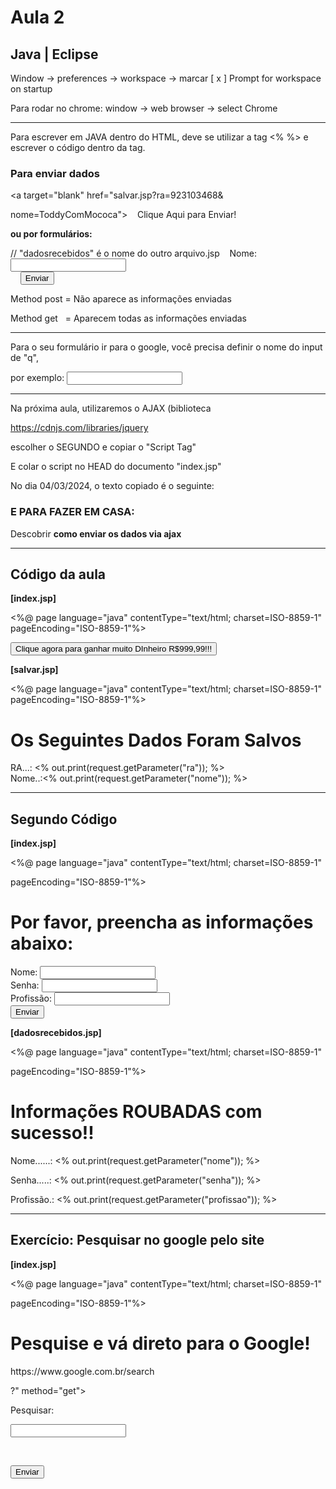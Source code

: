 # Aula 2

## Java | Eclipse

Window -> preferences -> workspace -> marcar [ x ] Prompt for workspace on startup

Para rodar no chrome: window -> web browser -> select Chrome

---

Para escrever em JAVA dentro do HTML, deve se utilizar a tag <% %> e escrever o código dentro da tag.

### Para enviar dados

<a target="blank" href="salvar.jsp?ra=923103468&

nome=ToddyComMococa">    Clique Aqui para Enviar!

</a>

**ou por formulários:**

<form action="dadosrecebidos.jsp" method="post">

// "dadosrecebidos" é o nome do outro arquivo.jsp    <label for="nome">Nome:</label>    <input id="nome" type="text" name="nome"></input>    <br>    <button type="submit">Enviar</button></form>

Method post = Não aparece as informações enviadas

Method get   = Aparecem todas as informações enviadas

---

Para o seu formulário ir para o google, você precisa definir o nome do input de "q",

por exemplo: **<input id="q" type="text" name="q"></input>**

---

Na próxima aula, utilizaremos o AJAX (biblioteca

https://cdnjs.com/libraries/jquery

escolher o SEGUNDO e copiar o "Script Tag"

E colar o script no HEAD do documento "index.jsp"

No dia 04/03/2024, o texto copiado é o seguinte:<script src="https://cdnjs.cloudflare.com/ajax/libs/jquery/3.7.1/jquery.js" integrity="sha512-+k1pnlgt4F1H8L7t3z95o3/KO+o78INEcXTbnoJQ/F2VqDVhWoaiVml/OEHv9HsVgxUaVW+IbiZPUJQfF/YxZw==" crossorigin="anonymous" referrerpolicy="no-referrer"></script>

### E PARA FAZER EM CASA:

Descobrir **como enviar os dados via ajax**

---

## Código da aula

**[index.jsp]**

<%@ page language="java" contentType="text/html; charset=ISO-8859-1" pageEncoding="ISO-8859-1"%>
<!DOCTYPE html>
<html>
<head>
<meta charset="ISO-8859-1">
<title>Página Inicial</title>
</head>
<body>
<a target="blank" href="salvar.jsp?ra=923103468&nome=ToddyComMococa">
<button>Clique agora para ganhar muito DInheiro R$999,99!!!</button>
</a>
</body>
</html>

**[salvar.jsp]**

<%@ page language="java" contentType="text/html; charset=ISO-8859-1" pageEncoding="ISO-8859-1"%>
<!DOCTYPE html>
<html>
<head>
<meta charset="ISO-8859-1">
<title>Salvar | Recebedor</title>
</head>
<body>
<h1>Os Seguintes Dados Foram Salvos</h1>
RA...: <% out.print(request.getParameter("ra")); %> <br>
Nome..:<% out.print(request.getParameter("nome")); %>
</body>
</html>

---

## Segundo Código

**[index.jsp]**

<%@ page language="java" contentType="text/html; charset=ISO-8859-1"

pageEncoding="ISO-8859-1"%>
<!DOCTYPE html>
<html>
<head>
<meta charset="ISO-8859-1">
<title>Site seguro e confiável 2024</title>
</head>
<body>
<h1>Por favor, preencha as informações abaixo:</h1>
<!-- <a target="blank" href="dadosrecebidos.jsp?nome=Vitor+Dorminhoco&senha=Chicago123&profissao=Dorminhoco"><button>CLICA SEM MEDO!</button></a> -->
<form action="dadosrecebidos.jsp" method="post">
<label for="nome">Nome:</label>
<input id="nome" type="text" name="nome"></input><br>
<label for="senha">Senha:</label>
<input id="senha" name="senha" type="password"></input><br>
<label for="profissao">Profissão:</label>
<input type="list" name="profissao" id="profissao" ></input><br>
<button type="submit">Enviar</button>
</form>
</body>
</html>

**[dadosrecebidos.jsp]**

<%@ page language="java" contentType="text/html; charset=ISO-8859-1"

pageEncoding="ISO-8859-1"%>
<!DOCTYPE html>
<html>
<head>
<meta charset="ISO-8859-1">
<title>SE FERROU <% out.print(request.getParameter("nome")); %></title>
</head>
<body>
<h1>Informações ROUBADAS com sucesso!!</h1>
<p>Nome......: <% out.print(request.getParameter("nome")); %> </p>
<p>Senha.....: <% out.print(request.getParameter("senha")); %></p>
<p>Profissão.: <% out.print(request.getParameter("profissao")); %> </p>
</body>
</html>

---

## Exercício: Pesquisar no google pelo site

**[index.jsp]**

<%@ page language="java" contentType="text/html; charset=ISO-8859-1"

pageEncoding="ISO-8859-1"%>

<!DOCTYPE html>

<html>

<head>

<meta charset="ISO-8859-1">

<title>Site seguro e confiável 2024</title>

</head>

<body>

<h1>Pesquise e vá direto para o Google!</h1>

<form action="

https://www.google.com.br/search

?" method="get">

<label for="q">Pesquisar:</label>

<input id="q" type="text" name="q"></input>

<br>

<button type="submit">Enviar</button>

</form>

</body>

</html>